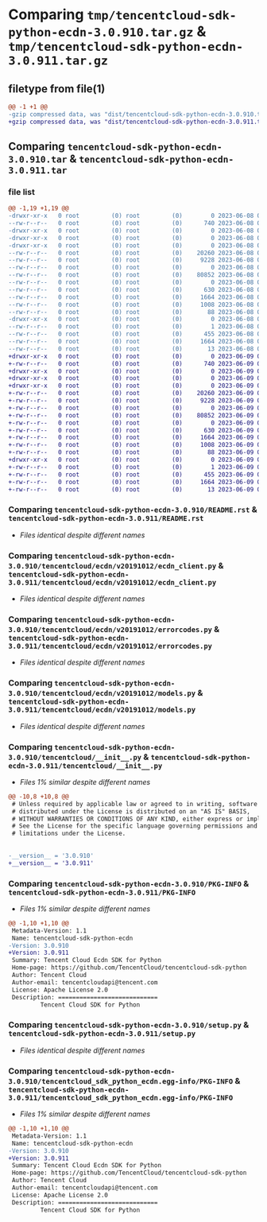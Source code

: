 # Comparing `tmp/tencentcloud-sdk-python-ecdn-3.0.910.tar.gz` & `tmp/tencentcloud-sdk-python-ecdn-3.0.911.tar.gz`

## filetype from file(1)

```diff
@@ -1 +1 @@
-gzip compressed data, was "dist/tencentcloud-sdk-python-ecdn-3.0.910.tar", last modified: Thu Jun  8 09:09:54 2023, max compression
+gzip compressed data, was "dist/tencentcloud-sdk-python-ecdn-3.0.911.tar", last modified: Fri Jun  9 02:18:39 2023, max compression
```

## Comparing `tencentcloud-sdk-python-ecdn-3.0.910.tar` & `tencentcloud-sdk-python-ecdn-3.0.911.tar`

### file list

```diff
@@ -1,19 +1,19 @@
-drwxr-xr-x   0 root         (0) root         (0)        0 2023-06-08 09:09:54.000000 tencentcloud-sdk-python-ecdn-3.0.910/
--rw-r--r--   0 root         (0) root         (0)      740 2023-06-08 09:09:54.000000 tencentcloud-sdk-python-ecdn-3.0.910/README.rst
-drwxr-xr-x   0 root         (0) root         (0)        0 2023-06-08 09:09:54.000000 tencentcloud-sdk-python-ecdn-3.0.910/tencentcloud/
-drwxr-xr-x   0 root         (0) root         (0)        0 2023-06-08 09:09:54.000000 tencentcloud-sdk-python-ecdn-3.0.910/tencentcloud/ecdn/
-drwxr-xr-x   0 root         (0) root         (0)        0 2023-06-08 09:09:54.000000 tencentcloud-sdk-python-ecdn-3.0.910/tencentcloud/ecdn/v20191012/
--rw-r--r--   0 root         (0) root         (0)    20260 2023-06-08 09:09:54.000000 tencentcloud-sdk-python-ecdn-3.0.910/tencentcloud/ecdn/v20191012/ecdn_client.py
--rw-r--r--   0 root         (0) root         (0)     9228 2023-06-08 09:09:54.000000 tencentcloud-sdk-python-ecdn-3.0.910/tencentcloud/ecdn/v20191012/errorcodes.py
--rw-r--r--   0 root         (0) root         (0)        0 2023-06-08 09:09:54.000000 tencentcloud-sdk-python-ecdn-3.0.910/tencentcloud/ecdn/v20191012/__init__.py
--rw-r--r--   0 root         (0) root         (0)    80852 2023-06-08 09:09:54.000000 tencentcloud-sdk-python-ecdn-3.0.910/tencentcloud/ecdn/v20191012/models.py
--rw-r--r--   0 root         (0) root         (0)        0 2023-06-08 09:09:54.000000 tencentcloud-sdk-python-ecdn-3.0.910/tencentcloud/ecdn/__init__.py
--rw-r--r--   0 root         (0) root         (0)      630 2023-06-08 09:09:54.000000 tencentcloud-sdk-python-ecdn-3.0.910/tencentcloud/__init__.py
--rw-r--r--   0 root         (0) root         (0)     1664 2023-06-08 09:09:54.000000 tencentcloud-sdk-python-ecdn-3.0.910/PKG-INFO
--rw-r--r--   0 root         (0) root         (0)     1008 2023-06-08 09:09:54.000000 tencentcloud-sdk-python-ecdn-3.0.910/setup.py
--rw-r--r--   0 root         (0) root         (0)       88 2023-06-08 09:09:54.000000 tencentcloud-sdk-python-ecdn-3.0.910/setup.cfg
-drwxr-xr-x   0 root         (0) root         (0)        0 2023-06-08 09:09:54.000000 tencentcloud-sdk-python-ecdn-3.0.910/tencentcloud_sdk_python_ecdn.egg-info/
--rw-r--r--   0 root         (0) root         (0)        1 2023-06-08 09:09:54.000000 tencentcloud-sdk-python-ecdn-3.0.910/tencentcloud_sdk_python_ecdn.egg-info/dependency_links.txt
--rw-r--r--   0 root         (0) root         (0)      455 2023-06-08 09:09:54.000000 tencentcloud-sdk-python-ecdn-3.0.910/tencentcloud_sdk_python_ecdn.egg-info/SOURCES.txt
--rw-r--r--   0 root         (0) root         (0)     1664 2023-06-08 09:09:54.000000 tencentcloud-sdk-python-ecdn-3.0.910/tencentcloud_sdk_python_ecdn.egg-info/PKG-INFO
--rw-r--r--   0 root         (0) root         (0)       13 2023-06-08 09:09:54.000000 tencentcloud-sdk-python-ecdn-3.0.910/tencentcloud_sdk_python_ecdn.egg-info/top_level.txt
+drwxr-xr-x   0 root         (0) root         (0)        0 2023-06-09 02:18:39.000000 tencentcloud-sdk-python-ecdn-3.0.911/
+-rw-r--r--   0 root         (0) root         (0)      740 2023-06-09 02:18:39.000000 tencentcloud-sdk-python-ecdn-3.0.911/README.rst
+drwxr-xr-x   0 root         (0) root         (0)        0 2023-06-09 02:18:39.000000 tencentcloud-sdk-python-ecdn-3.0.911/tencentcloud/
+drwxr-xr-x   0 root         (0) root         (0)        0 2023-06-09 02:18:39.000000 tencentcloud-sdk-python-ecdn-3.0.911/tencentcloud/ecdn/
+drwxr-xr-x   0 root         (0) root         (0)        0 2023-06-09 02:18:39.000000 tencentcloud-sdk-python-ecdn-3.0.911/tencentcloud/ecdn/v20191012/
+-rw-r--r--   0 root         (0) root         (0)    20260 2023-06-09 02:18:39.000000 tencentcloud-sdk-python-ecdn-3.0.911/tencentcloud/ecdn/v20191012/ecdn_client.py
+-rw-r--r--   0 root         (0) root         (0)     9228 2023-06-09 02:18:39.000000 tencentcloud-sdk-python-ecdn-3.0.911/tencentcloud/ecdn/v20191012/errorcodes.py
+-rw-r--r--   0 root         (0) root         (0)        0 2023-06-09 02:18:39.000000 tencentcloud-sdk-python-ecdn-3.0.911/tencentcloud/ecdn/v20191012/__init__.py
+-rw-r--r--   0 root         (0) root         (0)    80852 2023-06-09 02:18:39.000000 tencentcloud-sdk-python-ecdn-3.0.911/tencentcloud/ecdn/v20191012/models.py
+-rw-r--r--   0 root         (0) root         (0)        0 2023-06-09 02:18:39.000000 tencentcloud-sdk-python-ecdn-3.0.911/tencentcloud/ecdn/__init__.py
+-rw-r--r--   0 root         (0) root         (0)      630 2023-06-09 02:18:39.000000 tencentcloud-sdk-python-ecdn-3.0.911/tencentcloud/__init__.py
+-rw-r--r--   0 root         (0) root         (0)     1664 2023-06-09 02:18:39.000000 tencentcloud-sdk-python-ecdn-3.0.911/PKG-INFO
+-rw-r--r--   0 root         (0) root         (0)     1008 2023-06-09 02:18:39.000000 tencentcloud-sdk-python-ecdn-3.0.911/setup.py
+-rw-r--r--   0 root         (0) root         (0)       88 2023-06-09 02:18:39.000000 tencentcloud-sdk-python-ecdn-3.0.911/setup.cfg
+drwxr-xr-x   0 root         (0) root         (0)        0 2023-06-09 02:18:39.000000 tencentcloud-sdk-python-ecdn-3.0.911/tencentcloud_sdk_python_ecdn.egg-info/
+-rw-r--r--   0 root         (0) root         (0)        1 2023-06-09 02:18:39.000000 tencentcloud-sdk-python-ecdn-3.0.911/tencentcloud_sdk_python_ecdn.egg-info/dependency_links.txt
+-rw-r--r--   0 root         (0) root         (0)      455 2023-06-09 02:18:39.000000 tencentcloud-sdk-python-ecdn-3.0.911/tencentcloud_sdk_python_ecdn.egg-info/SOURCES.txt
+-rw-r--r--   0 root         (0) root         (0)     1664 2023-06-09 02:18:39.000000 tencentcloud-sdk-python-ecdn-3.0.911/tencentcloud_sdk_python_ecdn.egg-info/PKG-INFO
+-rw-r--r--   0 root         (0) root         (0)       13 2023-06-09 02:18:39.000000 tencentcloud-sdk-python-ecdn-3.0.911/tencentcloud_sdk_python_ecdn.egg-info/top_level.txt
```

### Comparing `tencentcloud-sdk-python-ecdn-3.0.910/README.rst` & `tencentcloud-sdk-python-ecdn-3.0.911/README.rst`

 * *Files identical despite different names*

### Comparing `tencentcloud-sdk-python-ecdn-3.0.910/tencentcloud/ecdn/v20191012/ecdn_client.py` & `tencentcloud-sdk-python-ecdn-3.0.911/tencentcloud/ecdn/v20191012/ecdn_client.py`

 * *Files identical despite different names*

### Comparing `tencentcloud-sdk-python-ecdn-3.0.910/tencentcloud/ecdn/v20191012/errorcodes.py` & `tencentcloud-sdk-python-ecdn-3.0.911/tencentcloud/ecdn/v20191012/errorcodes.py`

 * *Files identical despite different names*

### Comparing `tencentcloud-sdk-python-ecdn-3.0.910/tencentcloud/ecdn/v20191012/models.py` & `tencentcloud-sdk-python-ecdn-3.0.911/tencentcloud/ecdn/v20191012/models.py`

 * *Files identical despite different names*

### Comparing `tencentcloud-sdk-python-ecdn-3.0.910/tencentcloud/__init__.py` & `tencentcloud-sdk-python-ecdn-3.0.911/tencentcloud/__init__.py`

 * *Files 1% similar despite different names*

```diff
@@ -10,8 +10,8 @@
 # Unless required by applicable law or agreed to in writing, software
 # distributed under the License is distributed on an "AS IS" BASIS,
 # WITHOUT WARRANTIES OR CONDITIONS OF ANY KIND, either express or implied.
 # See the License for the specific language governing permissions and
 # limitations under the License.
 
 
-__version__ = '3.0.910'
+__version__ = '3.0.911'
```

### Comparing `tencentcloud-sdk-python-ecdn-3.0.910/PKG-INFO` & `tencentcloud-sdk-python-ecdn-3.0.911/PKG-INFO`

 * *Files 1% similar despite different names*

```diff
@@ -1,10 +1,10 @@
 Metadata-Version: 1.1
 Name: tencentcloud-sdk-python-ecdn
-Version: 3.0.910
+Version: 3.0.911
 Summary: Tencent Cloud Ecdn SDK for Python
 Home-page: https://github.com/TencentCloud/tencentcloud-sdk-python
 Author: Tencent Cloud
 Author-email: tencentcloudapi@tencent.com
 License: Apache License 2.0
 Description: ============================
         Tencent Cloud SDK for Python
```

### Comparing `tencentcloud-sdk-python-ecdn-3.0.910/setup.py` & `tencentcloud-sdk-python-ecdn-3.0.911/setup.py`

 * *Files identical despite different names*

### Comparing `tencentcloud-sdk-python-ecdn-3.0.910/tencentcloud_sdk_python_ecdn.egg-info/PKG-INFO` & `tencentcloud-sdk-python-ecdn-3.0.911/tencentcloud_sdk_python_ecdn.egg-info/PKG-INFO`

 * *Files 1% similar despite different names*

```diff
@@ -1,10 +1,10 @@
 Metadata-Version: 1.1
 Name: tencentcloud-sdk-python-ecdn
-Version: 3.0.910
+Version: 3.0.911
 Summary: Tencent Cloud Ecdn SDK for Python
 Home-page: https://github.com/TencentCloud/tencentcloud-sdk-python
 Author: Tencent Cloud
 Author-email: tencentcloudapi@tencent.com
 License: Apache License 2.0
 Description: ============================
         Tencent Cloud SDK for Python
```

